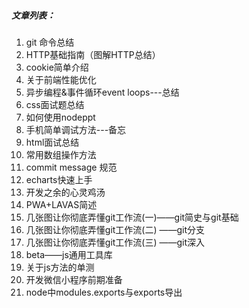 ##### 文章列表：  
1. git 命令总结  
2. HTTP基础指南（图解HTTP总结）  
3. cookie简单介绍  
4. 关于前端性能优化  
5. 异步编程&事件循环event loops---总结  
6. css面试题总结  
7. 如何使用nodeppt  
8. 手机简单调试方法---备忘
9. html面试总结  
10. 常用数组操作方法  
11. commit message 规范
12. echarts快速上手  
13. 开发之余的心灵鸡汤  
14. PWA+LAVAS简述
15. 几张图让你彻底弄懂git工作流(一)——git简史与git基础
16. 几张图让你彻底弄懂git工作流(二) ——git分支
17. 几张图让你彻底弄懂git工作流(三) ——git深入
18. beta——js通用工具库
19. 关于js方法的单测
20. 开发微信小程序前期准备
21. node中modules.exports与exports导出